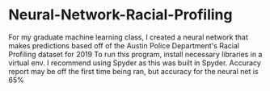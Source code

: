 # Neural-Network-Racial-Profiling
For my graduate machine learning class, I created a neural network that makes predictions based off of the Austin Police Department's Racial Profiling dataset for 2019
To run this program, install necessary libraries in a virtual env. I recommend using Spyder as this was built in Spyder. Accuracy report may be off the first time being ran, but accuracy for the neural net is 65%
